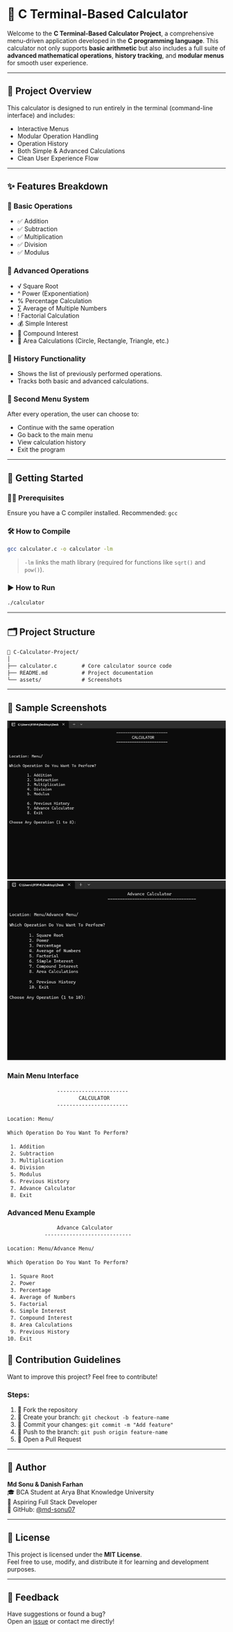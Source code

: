 
# 🧮 C Terminal-Based Calculator

Welcome to the **C Terminal-Based Calculator Project**, a comprehensive menu-driven application developed in the **C programming language**. This calculator not only supports **basic arithmetic** but also includes a full suite of **advanced mathematical operations**, **history tracking**, and **modular menus** for smooth user experience.

---

## 📌 Project Overview

This calculator is designed to run entirely in the terminal (command-line interface) and includes:

- Interactive Menus
- Modular Operation Handling
- Operation History
- Both Simple & Advanced Calculations
- Clean User Experience Flow

---

## ✨ Features Breakdown

### 🔢 Basic Operations
- ✅ Addition
- ✅ Subtraction
- ✅ Multiplication
- ✅ Division
- ✅ Modulus

### 🧮 Advanced Operations
- √ Square Root
- ^ Power (Exponentiation)
- % Percentage Calculation
- ∑ Average of Multiple Numbers
- ! Factorial Calculation
- 💰 Simple Interest
- 💸 Compound Interest
- 📏 Area Calculations (Circle, Rectangle, Triangle, etc.)

### 📜 History Functionality
- Shows the list of previously performed operations.
- Tracks both basic and advanced calculations.

### 🔁 Second Menu System
After every operation, the user can choose to:
- Continue with the same operation
- Go back to the main menu
- View calculation history
- Exit the program

---

## 🚀 Getting Started

### 🧑‍💻 Prerequisites
Ensure you have a C compiler installed. Recommended: `gcc`

### 🛠️ How to Compile
```bash
gcc calculator.c -o calculator -lm
```
> `-lm` links the math library (required for functions like `sqrt()` and `pow()`).

### ▶️ How to Run
```bash
./calculator
```

---

## 🗂️ Project Structure

```
📁 C-Calculator-Project/
│
├── calculator.c        # Core calculator source code
├── README.md           # Project documentation
└── assets/             # Screenshots
```

---

## 📸 Sample Screenshots

![Simple Menu Screenshot](assets/Simple.png)
![Advance Menu Screenshot](assets/Advance.png)


### Main Menu Interface
```
                ----------------------- 
                       CALCULATOR
                -----------------------

Location: Menu/

Which Operation Do You Want To Perform?

 1. Addition
 2. Subtraction
 3. Multiplication
 4. Division
 5. Modulus
 6. Previous History
 7. Advance Calculator
 8. Exit
```

### Advanced Menu Example
```
                Advance Calculator
            ----------------------------

Location: Menu/Advance Menu/

Which Operation Do You Want To Perform?

 1. Square Root
 2. Power
 3. Percentage
 4. Average of Numbers
 5. Factorial
 6. Simple Interest
 7. Compound Interest
 8. Area Calculations
 9. Previous History
10. Exit
```



## 🤝 Contribution Guidelines

Want to improve this project? Feel free to contribute!

### Steps:
1. 🍴 Fork the repository
2. 🔧 Create your branch: `git checkout -b feature-name`
3. 📝 Commit your changes: `git commit -m "Add feature"`
4. 🚀 Push to the branch: `git push origin feature-name`
5. 🔁 Open a Pull Request

---

## 👤 Author

**Md Sonu & Danish Farhan**  
🎓 BCA Student at Arya Bhat Knowledge University  
💼 Aspiring Full Stack Developer  
🔗 GitHub: [@md-sonu07](https://github.com/md-sonu07)

---

## 📜 License

This project is licensed under the **MIT License**.  
Feel free to use, modify, and distribute it for learning and development purposes.

---

## 💬 Feedback

Have suggestions or found a bug?  
Open an [issue](https://github.com/md-sonu07/C-Programs/issues) or contact me directly!

